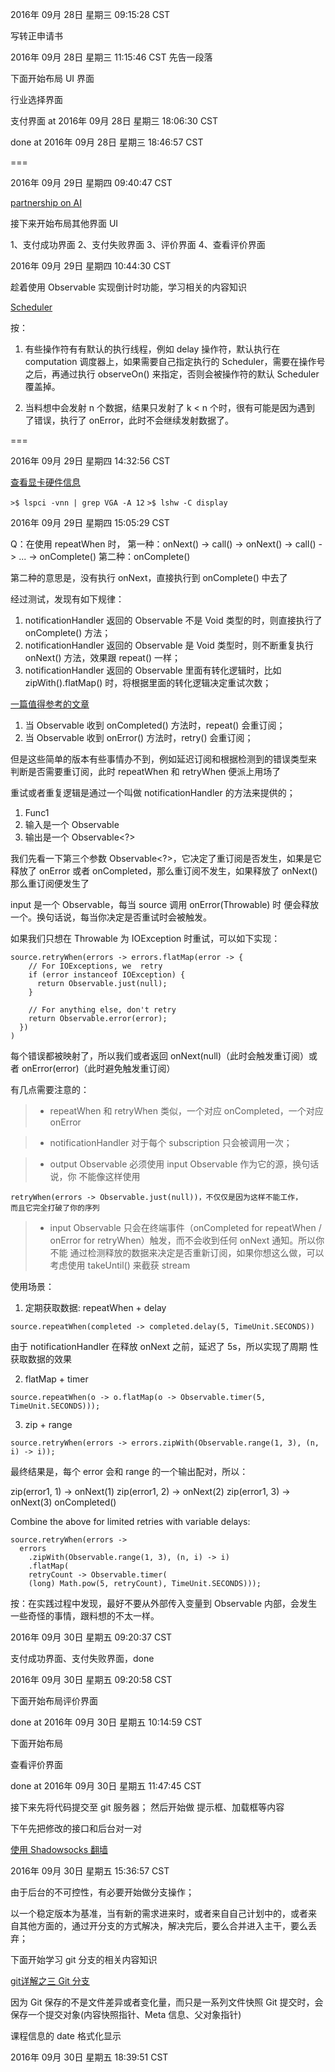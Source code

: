 
2016年 09月 28日 星期三 09:15:28 CST

写转正申请书

2016年 09月 28日 星期三 11:15:46 CST 先告一段落

下面开始布局 UI 界面

行业选择界面

支付界面 at 2016年 09月 28日 星期三 18:06:30 CST

done at 2016年 09月 28日 星期三 18:46:57 CST

=== 

2016年 09月 29日 星期四 09:40:47 CST

[partnership on AI](https://techcrunch.com/2016/09/28/facebook-amazon-google-ibm-and-microsoft-come-together-to-create-historic-partnership-on-ai/)

接下来开始布局其他界面 UI

1、支付成功界面
2、支付失败界面
3、评价界面
4、查看评价界面

2016年 09月 29日 星期四 10:44:30 CST

趁着使用 Observable 实现倒计时功能，学习相关的内容知识

[Scheduler](https://mcxiaoke.gitbooks.io/rxdocs/content/Scheduler.html)

按：

1. 有些操作符有有默认的执行线程，例如 delay 操作符，默认执行在
   computation 调度器上，如果需要自己指定执行的 Scheduler，需要在操作号
   之后，再通过执行 observeOn() 来指定，否则会被操作符的默认 Scheduler
   覆盖掉。

2. 当料想中会发射 n 个数据，结果只发射了 k < n 个时，很有可能是因为遇到
   了错误，执行了 onError，此时不会继续发射数据了。


=== 

2016年 09月 29日 星期四 14:32:56 CST

[查看显卡硬件信息](https://www.sysgeek.cn/graphics-card-information-linux/)

`>$ lspci -vnn | grep VGA -A 12`
`>$ lshw -C display`

2016年 09月 29日 星期四 15:05:29 CST

Q：在使用 repeatWhen 时，
第一种：onNext() -> call() -> onNext() -> call() -> ... -> onComplete()
第二种：onComplete()

第二种的意思是，没有执行 onNext，直接执行到 onComplete() 中去了

经过测试，发现有如下规律：

1. notificationHandler 返回的 Observable 不是 Void 类型的时，则直接执行了
   onComplete() 方法；
2. notificationHandler 返回的 Observable 是 Void 类型时，则不断重复执行
   onNext() 方法，效果跟 repeat() 一样；
3. notificationHandler 返回的 Observable 里面有转化逻辑时，比如
   zipWith().flatMap() 时，将根据里面的转化逻辑决定重试次数；
   
[一篇值得参考的文章](http://blog.danlew.net/2016/01/25/rxjavas-repeatwhen-and-retrywhen-explained/)


1. 当 Observable 收到 onCompleted() 方法时，repeat() 会重订阅；
2. 当 Observable 收到 onError() 方法时，retry() 会重订阅；

但是这些简单的版本有些事情办不到，例如延迟订阅和根据检测到的错误类型来
判断是否需要重订阅，此时 repeatWhen 和 retryWhen 便派上用场了

重试或者重复逻辑是通过一个叫做 notificationHandler 的方法来提供的；

1. Func1
2. 输入是一个 Observable<Throwable>
3. 输出是一个 Observable<?>

我们先看一下第三个参数 Observable<?>，它决定了重订阅是否发生，如果是它
释放了 onError 或者 onCompleted，那么重订阅不发生，如果释放了 onNext()
那么重订阅便发生了

input 是一个 Observable<Throwable>，每当 source 调用 onError(Throwable) 时
便会释放一个。换句话说，每当你决定是否重试时会被触发。

如果我们只想在 Throwable 为 IOException 时重试，可以如下实现：
```
source.retryWhen(errors -> errors.flatMap(error -> {
    // For IOExceptions, we  retry
    if (error instanceof IOException) {
      return Observable.just(null);
    }

    // For anything else, don't retry
    return Observable.error(error);
  })
)
```

每个错误都被映射了，所以我们或者返回 onNext(null)（此时会触发重订阅）或
者 onError(error)（此时避免触发重订阅）

有几点需要注意的：

>* repeatWhen 和 retryWhen 类似，一个对应 onCompleted，一个对应 onError

>* notificationHandler 对于每个 subscription 只会被调用一次；

>* output Observable 必须使用 input Observable 作为它的源，换句话说，你
>  不能像这样使用 
```
retryWhen(errors -> Observable.just(null))，不仅仅是因为这样不能工作，
而且它完全打破了你的序列
```

>* input Observable 只会在终端事件（onCompleted for repeatWhen /
>  onError for retryWhen）触发，而不会收到任何 onNext 通知。所以你不能
>  通过检测释放的数据来决定是否重新订阅，如果你想这么做，可以考虑使用
>  takeUntil() 来截获 stream

使用场景：
1. 定期获取数据: repeatWhen + delay
```
source.repeatWhen(completed -> completed.delay(5, TimeUnit.SECONDS))
```

由于 notificationHandler 在释放 onNext 之前，延迟了 5s，所以实现了周期
性获取数据的效果

2. flatMap + timer
```
source.repeatWhen(o -> o.flatMap(o -> Observable.timer(5, TimeUnit.SECONDS)));
```

3. zip + range
```
source.retryWhen(errors -> errors.zipWith(Observable.range(1, 3), (n, i) -> i));
```

最终结果是，每个 error 会和 range 的一个输出配对，所以：

zip(error1, 1) -> onNext(1)
zip(error1, 2) -> onNext(2)
zip(error1, 3) -> onNext(3)
onCompleted()

Combine the above for limited retries with variable delays:

```
source.retryWhen(errors ->
  errors
    .zipWith(Observable.range(1, 3), (n, i) -> i)
    .flatMap(
	retryCount -> Observable.timer(
	(long) Math.pow(5, retryCount), TimeUnit.SECONDS)));
```

按：在实践过程中发现，最好不要从外部传入变量到 Observable 内部，会发生
一些奇怪的事情，跟料想的不太一样。


2016年 09月 30日 星期五 09:20:37 CST

支付成功界面、支付失败界面，done

2016年 09月 30日 星期五 09:20:58 CST

下面开始布局评价界面

done at 2016年 09月 30日 星期五 10:14:59 CST

下面开始布局 

查看评价界面

done at 2016年 09月 30日 星期五 11:47:45 CST

接下来先将代码提交至 git 服务器；
然后开始做 提示框、加载框等内容

下午先把修改的接口和后台对一对

[使用 Shadowsocks 翻墙](http://www.jianshu.com/p/20d55422f83c)

2016年 09月 30日 星期五 15:36:57 CST

由于后台的不可控性，有必要开始做分支操作；

以一个稳定版本为基准，当有新的需求进来时，或者来自自己计划中的，或者来
自其他方面的，通过开分支的方式解决，解决完后，要么合并进入主干，要么丢弃；

下面开始学习 git 分支的相关内容知识

[git详解之三 Git 分支](http://www.open-open.com/lib/view/open1328069889514.html)

因为
    Git 保存的不是文件差异或者变化量，而只是一系列文件快照
    Git 提交时，会保存一个提交对象(内容快照指针、Meta 信息、父对象指针)

课程信息的 date 格式化显示

2016年 09月 30日 星期五 18:39:51 CST



    






























